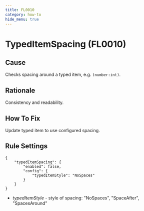 ```yaml
---
title: FL0010
category: how-to
hide_menu: true
---
```


# TypedItemSpacing (FL0010)

## Cause

Checks spacing around a typed item, e.g. `(number:int)`.

## Rationale

Consistency and readability.

## How To Fix

Update typed item to use configured spacing.

## Rule Settings

    {
        "typedItemSpacing": {
            "enabled": false,
            "config": {
                "typedItemStyle": "NoSpaces"
            }
        }
    }

* *typedItemStyle* - style of spacing: "NoSpaces", "SpaceAfter", "SpacesAround"
